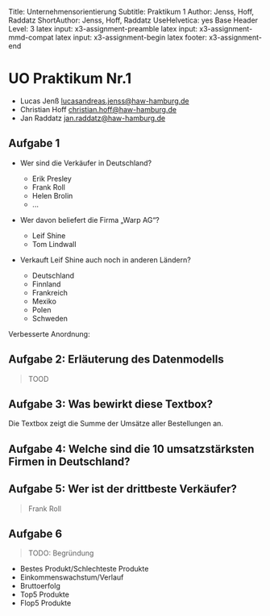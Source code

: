 Title:              Unternehmensorientierung
Subtitle:           Praktikum 1
Author:             Jenss, Hoff, Raddatz
ShortAuthor:        Jenss, Hoff, Raddatz
UseHelvetica:       yes
Base Header Level:  3
latex input:        x3-assignment-preamble
latex input:        x3-assignment-mmd-compat
latex input:        x3-assignment-begin
latex footer:       x3-assignment-end

<!--
    \newcommand{\fig}[2]{%
      \vspace{\parskip}%
      \begin{center}%
        \includegraphics[#1]{images/#2}%
      \end{center}%
    }
-->

# UO Praktikum Nr.1

* Lucas Jenß <lucasandreas.jenss@haw-hamburg.de>
* Christian Hoff <christian.hoff@haw-hamburg.de>
* Jan Raddatz <jan.raddatz@haw-hamburg.de>



## Aufgabe 1

* Wer sind die Verkäufer in Deutschland?
    * Erik Presley
    * Frank Roll
    * Helen Brolin
    * ...

* Wer davon beliefert die Firma „Warp AG“?
    * Leif Shine
    * Tom Lindwall

* Verkauft Leif Shine auch noch in anderen Ländern?
    * Deutschland
    * Finnland
    * Frankreich
    * Mexiko
    * Polen
    * Schweden

Verbesserte Anordnung:

<!--\fig{width=\textwidth}{uo_aufgabe_1_anordnung}-->

## Aufgabe 2: Erläuterung des Datenmodells

> TOOD



## Aufgabe 3: Was bewirkt diese Textbox?

Die Textbox zeigt die Summe der Umsätze aller Bestellungen an.



## Aufgabe 4: Welche sind die 10 umsatzstärksten Firmen in Deutschland?

<!--\fig{width=\textwidth}{uo_aufgabe_3_diagramm}-->



## Aufgabe 5: Wer ist der drittbeste Verkäufer?

> Frank Roll

<!--\fig{width=\textwidth}{uo_aufgabe_5_drittbester_verk-ufer}-->



## Aufgabe 6

> TODO: Begründung

* Bestes Produkt/Schlechteste Produkte
* Einkommenswachstum/Verlauf
* Bruttoerfolg
* Top5 Produkte
* Flop5 Produkte

